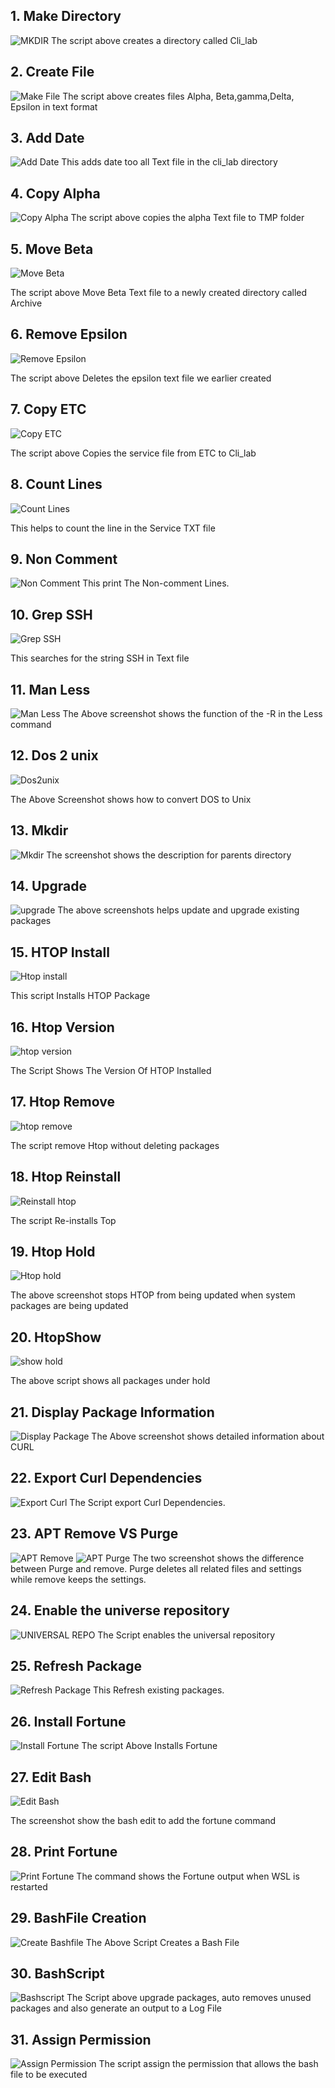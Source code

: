 ## 1. Make Directory
![MKDIR](./Screenshots/MKDIR.jpg)
The script above creates a directory called Cli_lab

## 2. Create File
 ![Make File](./Screenshots/Make%20File.jpg)
 The script above creates files Alpha, Beta,gamma,Delta, Epsilon in text format

## 3. Add Date
![Add Date](./Screenshots/Add%20Date.jpg)
This adds date too all Text file in the cli_lab directory

## 4. Copy Alpha
![Copy Alpha](./Screenshots/Copy%20Alpha.jpg)
The script above copies the alpha Text file to TMP folder

## 5. Move Beta

![Move Beta](./Screenshots/Move%20Beta.jpg)

The script above Move Beta Text file to a newly created directory called Archive

## 6. Remove Epsilon

![Remove Epsilon](./Screenshots/Remove%20Epsilon.jpg)

The script above Deletes the epsilon text file we earlier created


## 7. Copy ETC 

![Copy ETC](./Screenshots/Copy%20ETC.jpg)

The script above Copies the service file from ETC to Cli_lab

## 8. Count Lines

![Count Lines](./Screenshots/Count%20Lines.jpg)

This helps to count the line in the  Service TXT file


## 9. Non Comment 
 ![Non Comment](./Screenshots/Non%20Comment%20Lines.jpg)
 This print The Non-comment Lines.

## 10. Grep SSH

![Grep SSH](./Screenshots/Grep%20SSH.jpg)

This searches for the string SSH in Text file

## 11.  Man Less
   ![Man Less](./Screenshots/MAN%20Less.jpg)
   The Above screenshot shows the function of the -R in the Less command

## 12. Dos 2 unix

![Dos2unix](./Screenshots/Dos%20to%20unix.jpg)

The Above Screenshot shows how to convert DOS to Unix

## 13. Mkdir 
![Mkdir](./Screenshots/MKDIR%20-P.jpg)
   The screenshot shows the description for parents directory 

## 14. Upgrade
   ![upgrade](./Screenshots/Upgrade.jpg)
   The above screenshots  helps update and upgrade existing packages

## 15. HTOP Install

![Htop install](./Screenshots/HTOP%20install.jpg)

This script Installs HTOP Package
  

## 16. Htop Version

![htop version](./Screenshots/HTOP%20version.jpg)

The Script Shows The Version Of HTOP Installed


## 17. Htop Remove

![htop remove](./Screenshots/Remove%20htop.jpg)

The script remove Htop without deleting packages


## 18. Htop Reinstall

![Reinstall htop](./Screenshots/HTOP%20install.jpg)

The script Re-installs Top
 

## 19. Htop Hold

![Htop hold](./Screenshots/Htop%20hold.jpg)

The above screenshot stops HTOP from being updated when system packages are being updated


## 20. HtopShow

![show hold](./Screenshots/Show%20hold.jpg)

The above script shows all packages under hold

## 21. Display Package Information
![Display Package](./Screenshots/Display%20package%20information.jpg)
The Above screenshot shows detailed information about CURL

## 22. Export Curl Dependencies
![Export Curl](./Screenshots/Curl%20export.jpg)
The Script export Curl Dependencies.

## 23. APT Remove VS Purge
![APT Remove](./Screenshots/Remove%20cURL.jpg)
![APT Purge](./Screenshots/CurlPurge.jpg)
The two screenshot shows the difference between Purge and remove. Purge deletes all related files and settings while remove keeps the settings.

## 24. Enable the universe repository
![UNIVERSAL REPO](./Screenshots/Universal%20Repo.jpg)
The Script enables the universal repository

## 25. Refresh Package
![Refresh Package](./Screenshots/Refresh%20Package%20List.jpg)
This Refresh existing packages.
       
## 26. Install Fortune
![Install Fortune](./Screenshots/Install%20Fortune.jpg)
The script Above Installs Fortune

## 27. Edit Bash

![Edit Bash](./Screenshots/Bash%20print.jpg)

The screenshot show the bash edit to add the fortune command 

## 28. Print Fortune
![Print Fortune](./Screenshots/Fortune.jpg)
The command shows the Fortune output when WSL is restarted

## 29. BashFile Creation
![Create Bashfile](./Screenshots/Bashfile.jpg)
The Above Script Creates a Bash File


## 30. BashScript 
![Bashscript](./Screenshots/executebash.jpg)
The Script above upgrade packages, auto removes unused packages and also generate an output to a Log File

## 31. Assign Permission
![Assign Permission](./Screenshots/Permission.jpg)
The script assign the permission that allows the bash file to be executed